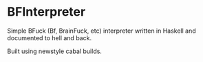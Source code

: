 # BFInterpreter
Simple BFuck (Bf, BrainFuck, etc) interpreter written in Haskell and
documented to hell and back.

Built using newstyle cabal builds.
